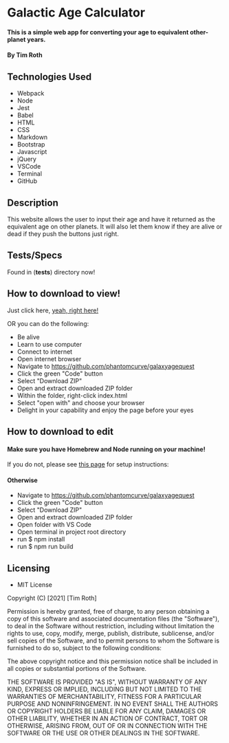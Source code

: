 # Galactic Age Calculator

#### This is a simple web app for converting your age to equivalent other-planet years.

#### By Tim Roth

## Technologies Used

* Webpack
* Node
* Jest
* Babel
* HTML
* CSS
* Markdown
* Bootstrap
* Javascript
* jQuery
* VSCode
* Terminal
* GitHub

## Description

This website allows the user to input their age and have it returned as the equivalent age on other planets. It will also let them know if they are alive or dead if they push the buttons just right.

## Tests/Specs

Found in (__tests__) directory now!

## How to download to view!

Just click here, [yeah, right here!](https://github.com/phantomcurve/galaxyagequest)

OR you can do the following:

* Be alive
* Learn to use computer
* Connect to internet
* Open internet browser
* Navigate to https://github.com/phantomcurve/galaxyagequest
* Click the green "Code" button
* Select "Download ZIP"
* Open and extract downloaded ZIP folder
* Within the folder, right-click index.html
* Select "open with" and choose your browser
* Delight in your capability and enjoy the page before your eyes

## How to download to edit

#### Make sure you have Homebrew and Node running on your machine!
If you do not, please see [this page](https://www.learnhowtoprogram.com/intermediate-javascript/getting-started-with-javascript/installing-node-js) for setup instructions:

#### Otherwise
* Navigate to https://github.com/phantomcurve/galaxyagequest
* Click the green "Code" button
* Select "Download ZIP"
* Open and extract downloaded ZIP folder
* Open folder with VS Code
* Open terminal in project root directory
* run $ npm install
* run $ npm run build

## Licensing

* MIT License 

Copyright (C) [2021] [Tim Roth]

Permission is hereby granted, free of charge, to any person obtaining
a copy of this software and associated documentation files (the
"Software"), to deal in the Software without restriction, including
without limitation the rights to use, copy, modify, merge, publish,
distribute, sublicense, and/or sell copies of the Software, and to
permit persons to whom the Software is furnished to do so, subject to
the following conditions:

The above copyright notice and this permission notice shall be
included in all copies or substantial portions of the Software.

THE SOFTWARE IS PROVIDED "AS IS", WITHOUT WARRANTY OF ANY KIND,
EXPRESS OR IMPLIED, INCLUDING BUT NOT LIMITED TO THE WARRANTIES OF
MERCHANTABILITY, FITNESS FOR A PARTICULAR PURPOSE AND
NONINFRINGEMENT. IN NO EVENT SHALL THE AUTHORS OR COPYRIGHT HOLDERS BE
LIABLE FOR ANY CLAIM, DAMAGES OR OTHER LIABILITY, WHETHER IN AN ACTION
OF CONTRACT, TORT OR OTHERWISE, ARISING FROM, OUT OF OR IN CONNECTION
WITH THE SOFTWARE OR THE USE OR OTHER DEALINGS IN THE SOFTWARE.

